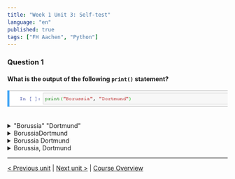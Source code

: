```yaml
---
title: "Week 1 Unit 3: Self-test"
language: "en"
published: true
tags: ["FH Aachen", "Python"]
---
```


### Question 1

#### What is the output of the following ```print()``` statement?

<img  src="imgs/week1_unit3_f1.png"><br><br>



<details>
	<summary>"Borussia" "Dortmund"</summary>
	❌
</details>


<details>
	<summary>BorussiaDortmund</summary>
	❌
</details>


<details>
	<summary>Borussia Dortmund</summary>
	✅
</details>


<details>
	<summary>Borussia, Dortmund</summary>
	❌
</details>

---

[< Previous unit](/teaching/python-mooc/week1_unit3_performing_simple_input_and_output) | [Next unit >](/teaching/python-mooc/week1_unit_3_exercise) |
[Course Overview](/teaching/python-mooc)